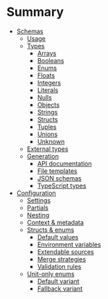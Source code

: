 # Summary

- [Schemas]()
  - [Usage]()
  - [Types](./schema/types.md)
    - [Arrays](./schema/array.md)
    - [Booleans](./schema/boolean.md)
    - [Enums](./schema/enum.md)
    - [Floats](./schema/float.md)
    - [Integers](./schema/integer.md)
    - [Literals](./schema/literal.md)
    - [Nulls](./schema/null.md)
    - [Objects](./schema/object.md)
    - [Strings](./schema/string.md)
    - [Structs](./schema/struct.md)
    - [Tuples](./schema/tuple.md)
    - [Unions](./schema/union.md)
    - [Unknown](./schema/unknown.md)
  - [External types](./schema/external.md)
  - [Generation](./schema/generator/index.md)
    - [API documentation]()
    - [File templates]()
    - [JSON schemas](./schema/generator/json-schema.md)
    - [TypeScript types](./schema/generator/typescript.md)
- [Configuration](./config/index.md)
  - [Settings](./config/settings.md)
  - [Partials](./config/partial.md)
  - [Nesting](./config/nested.md)
  - [Context & metadata](./config/context.md)
  - [Structs & enums](./config/struct/index.md)
    - [Default values](./config/struct/default.md)
    - [Environment variables](./config/struct/env.md)
    - [Extendable sources](./config/struct/extend.md)
    - [Merge strategies](./config/struct/merge.md)
    - [Validation rules](./config/struct/validate.md)
  - [Unit-only enums](./config/enum/index.md)
    - [Default variant](./config/enum/default.md)
    - [Fallback variant](./config/enum/fallback.md)
